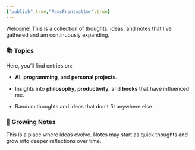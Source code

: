 ```yaml
---
{"publish":true,"PassFrontmatter":true}
---
```


Welcome! This is a collection of thoughts, ideas, and notes that I’ve gathered and am continuously expanding.

### 📚 Topics

Here, you’ll find entries on:

- **AI**, **programming**, and **personal projects**.
    
- Insights into **philosophy**, **productivity**, and **books** that have influenced me.
    
- Random thoughts and ideas that don't fit anywhere else.
    

### 🌱 Growing Notes

This is a place where ideas evolve. Notes may start as quick thoughts and grow into deeper reflections over time.